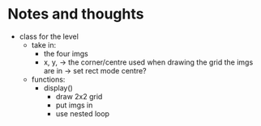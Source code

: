 # Notes and thoughts

- class for the level 
    - take in:
        - the four imgs 
        - x, y, -> the corner/centre used when drawing the grid the imgs are in
            -> set rect mode centre?
    - functions:
        - display() 
            - draw 2x2 grid 
            - put imgs in 
            - use nested loop
    